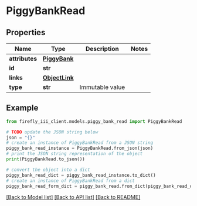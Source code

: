 # PiggyBankRead


## Properties

Name | Type | Description | Notes
------------ | ------------- | ------------- | -------------
**attributes** | [**PiggyBank**](PiggyBank.md) |  | 
**id** | **str** |  | 
**links** | [**ObjectLink**](ObjectLink.md) |  | 
**type** | **str** | Immutable value | 

## Example

```python
from firefly_iii_client.models.piggy_bank_read import PiggyBankRead

# TODO update the JSON string below
json = "{}"
# create an instance of PiggyBankRead from a JSON string
piggy_bank_read_instance = PiggyBankRead.from_json(json)
# print the JSON string representation of the object
print(PiggyBankRead.to_json())

# convert the object into a dict
piggy_bank_read_dict = piggy_bank_read_instance.to_dict()
# create an instance of PiggyBankRead from a dict
piggy_bank_read_form_dict = piggy_bank_read.from_dict(piggy_bank_read_dict)
```
[[Back to Model list]](../README.md#documentation-for-models) [[Back to API list]](../README.md#documentation-for-api-endpoints) [[Back to README]](../README.md)


